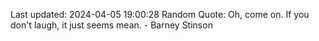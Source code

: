 Last updated: 2024-04-05 19:00:28
Random Quote: Oh, come on. If you don't laugh, it just seems mean. - Barney Stinson